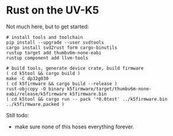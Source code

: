 Rust on the UV-K5
=================

Not much here, but to get started:

~~~~
# install tools and toolchain
pip install --upgrade --user svdtools
cargo install svd2rust form cargo-binutils
rustup target add thumbv6m-none-eabi
rustup component add llvm-tools

# build tools, generate device crate, build firmware
( cd k5tool && cargo build )
make -C dp32g030
( cd k5firmware && cargo build --release )
rust-objcopy -O binary k5firmware/target/thumbv6m-none-eabi/release/k5firmware k5firmware.bin
( cd k5tool && cargo run -- pack '*0.0test' ../k5firmware.bin ../k5firmware.packed )
~~~~

Still todo:

 * make sure none of this hoses everything forever.
